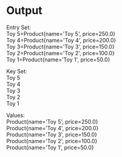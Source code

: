 # Output

Entry Set: <br>
Toy 5=Product{name='Toy 5', price=250.0} <br>
Toy 4=Product{name='Toy 4', price=200.0} <br>
Toy 3=Product{name='Toy 3', price=150.0} <br>
Toy 2=Product{name='Toy 2', price=100.0} <br>
Toy 1=Product{name='Toy 1', price=50.0} <br>

Key Set: <br>
Toy 5 <br>
Toy 4 <br>
Toy 3 <br>
Toy 2 <br>
Toy 1 <br>

Values: <br>
Product{name='Toy 5', price=250.0} <br>
Product{name='Toy 4', price=200.0} <br>
Product{name='Toy 3', price=150.0} <br>
Product{name='Toy 2', price=100.0} <br>
Product{name='Toy 1', price=50.0} <br>
